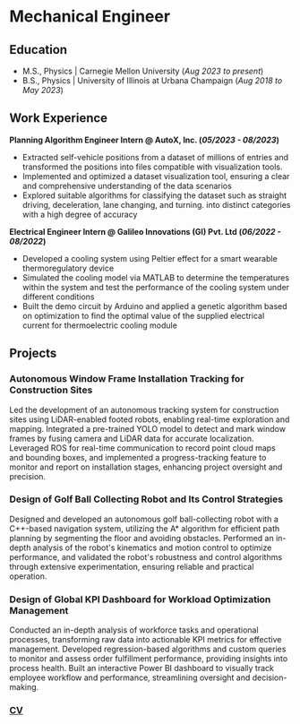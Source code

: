 # Mechanical Engineer

## Education						       		
- M.S., Physics	| Carnegie Mellon University (_Aug 2023 to present_)	 			        		
- B.S., Physics | University of Illinois at Urbana Champaign (_Aug 2018 to May 2023_)

## Work Experience
**Planning Algorithm Engineer Intern @ AutoX, Inc. (_05/2023 - 08/2023_)**
- Extracted self-vehicle positions from a dataset of millions of entries and transformed the positions into files compatible with visualization tools.
- Implemented and optimized a dataset visualization tool, ensuring a clear and comprehensive understanding of the data scenarios
- Explored suitable algorithms for classifying the dataset such as straight driving, deceleration, lane changing, and turning. into distinct categories with a high degree of accuracy

**Electrical Engineer Intern @ Galileo Innovations (GI) Pvt. Ltd (_06/2022 - 08/2022_)**
- Developed a cooling system using Peltier effect for a smart wearable thermoregulatory device
- Simulated the cooling model via MATLAB to determine the temperatures within the system and test the performance of the cooling system under different conditions
- Built the demo circuit by Arduino and applied a genetic algorithm based on optimization to find the optimal value of the supplied electrical current for thermoelectric cooling module

## Projects
### Autonomous Window Frame Installation Tracking for Construction Sites

Led the development of an autonomous tracking system for construction sites using LiDAR-enabled footed robots, enabling real-time exploration and mapping. Integrated a pre-trained YOLO model to detect and mark window frames by fusing camera and LiDAR data for accurate localization. Leveraged ROS for real-time communication to record point cloud maps and bounding boxes, and implemented a progress-tracking feature to monitor and report on installation stages, enhancing project oversight and precision.

### Design of Golf Ball Collecting Robot and Its Control Strategies
Designed and developed an autonomous golf ball-collecting robot with a C++-based navigation system, utilizing the A* algorithm for efficient path planning by segmenting the floor and avoiding obstacles. Performed an in-depth analysis of the robot's kinematics and motion control to optimize performance, and validated the robot's robustness and control algorithms through extensive experimentation, ensuring reliable and practical operation.

### Design of Global KPI Dashboard for Workload Optimization Management

Conducted an in-depth analysis of workforce tasks and operational processes, transforming raw data into actionable KPI metrics for effective management. Developed regression-based algorithms and custom queries to monitor and assess order fulfillment performance, providing insights into process health. Built an interactive Power BI dashboard to visually track employee workflow and performance, streamlining oversight and decision-making.

### [CV](https://drive.google.com/file/d/10xVnKcDR0KVW9Z-nGKRKBPwRtFaM1yND/view?usp=drive_link)
